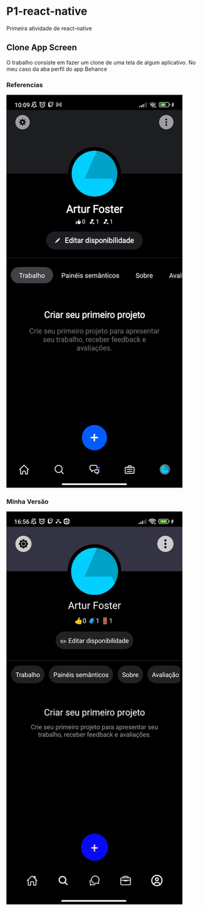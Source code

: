 # P1-react-native
  Primeira atividade de react-native
## Clone App Screen
  O trabalho consiste em fazer um clone de uma tela de algum aplicativo. No meu caso da aba perfil do app Behance   
### Referencias
<p>
  <img src='./Referencias/referencia-behance-app-perfil.jpg' height='25%'/>
</p>

### Minha Versão
<p>
  <img src='./Referencias/minha-versao.jpg' height='25%'/>
</p>

